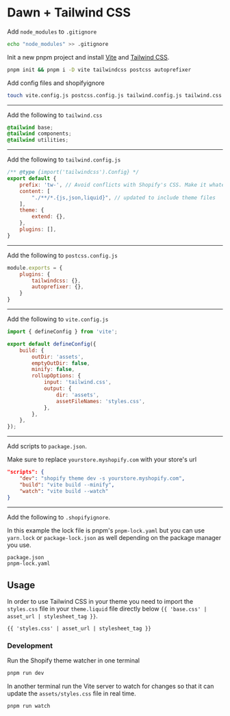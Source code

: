 # Dawn + Tailwind CSS

Add `node_modules` to `.gitignore`
```bash
echo "node_modules" >> .gitignore
```

Init a new pnpm project and install [Vite](https://vitejs.dev/) and [Tailwind CSS](https://tailwindcss.com/).
```bash
pnpm init && pnpm i -D vite tailwindcss postcss autoprefixer
```

Add config files and shopifyignore
```bash
touch vite.config.js postcss.config.js tailwind.config.js tailwind.css .shopifyignore
```
---
Add the following to `tailwind.css`
```css
@tailwind base;
@tailwind components;
@tailwind utilities;
```
---
Add the following to `tailwind.config.js`
```js
/** @type {import('tailwindcss').Config} */
export default {
	prefix: 'tw-', // Avoid conflicts with Shopify's CSS. Make it whatever you want.
	content: [
		"./**/*.{js,json,liquid}", // updated to include theme files 
	],
	theme: {
		extend: {},
	},
	plugins: [],
}
```
---
Add the following to `postcss.config.js`
```js
module.exports = {
	plugins: {
		tailwindcss: {},
		autoprefixer: {},
	}
}
```
---
Add the following to `vite.config.js`
```js
import { defineConfig } from 'vite';

export default defineConfig({
	build: {
		outDir: 'assets',
		emptyOutDir: false,
		minify: false,
		rollupOptions: {
			input: 'tailwind.css',
			output: {
				dir: 'assets',
				assetFileNames: 'styles.css',
			},
		},
	},
});
```
---
Add scripts to `package.json`.

Make sure to replace `yourstore.myshopify.com` with your store's url
```json
"scripts": {
	"dev": "shopify theme dev -s yourstore.myshopify.com",
	"build": "vite build --minify",
	"watch": "vite build --watch"
}
```
---
Add the following to `.shopifyignore`.

In this example the lock file is pnpm's `pnpm-lock.yaml` but you can use `yarn.lock` or `package-lock.json` as well depending on the package manager you use.
```bash
package.json
pnpm-lock.yaml
```
## Usage

In order to use Tailwind CSS in your theme you need to import the `styles.css` file in your `theme.liquid` file directly below `{{ 'base.css' | asset_url | stylesheet_tag }}`.

```liquid
{{ 'styles.css' | asset_url | stylesheet_tag }}
```

### Development
Run the Shopify theme watcher in one terminal
```bash
pnpm run dev
```
In another terminal run the Vite server to watch for changes so that it can update the `assets/styles.css` file in real time.
```bash
pnpm run watch
```


